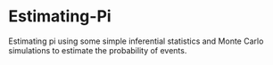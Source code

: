 # Estimating-Pi
Estimating pi using some simple inferential statistics and Monte Carlo simulations to estimate the probability of events.

